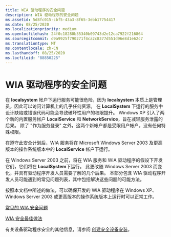 ```yaml
---
title: WIA 驱动程序的安全问题
description: WIA 驱动程序的安全问题
ms.assetid: 5d8fc015-cbf5-43a3-8f65-3ebb17754417
ms.date: 08/25/2020
ms.localizationpriority: medium
ms.openlocfilehash: 24f0c18280b35340b09743d2e12ca7922f216864
ms.sourcegitcommit: d9a9925f790271f4ca2c8377d551d96e8d1e62c7
ms.translationtype: MT
ms.contentlocale: zh-CN
ms.lasthandoff: 08/25/2020
ms.locfileid: "88850225"
---
```

# <a name="security-issues-for-wia-drivers"></a>WIA 驱动程序的安全问题

在 **localsystem** 帐户下运行服务可能很危险，因为 **localsystem** 本质上是管理员，因此可以访问计算机上的几乎任何资源。 在 **LocalSystem** 下运行的服务中设计缺陷或错误代码可能会导致破坏性用户的权限提升。 Windows XP 引入了两个新的内置服务帐户 **LocalService** 和 **NetworkService**，旨在减轻服务泄露的后果。 除了 "作为服务登录" 之外，这两个新帐户都是受限用户帐户，没有任何特殊权限。

在遵守此安全计划后，WIA 服务将在 Microsoft Windows Server 2003 及更高版本的操作系统版本中的 **LocalService** 帐户下运行。

在 Windows Server 2003 之前，将在 WIA 服务和 WIA 驱动程序的假设下开发它们，它们将在 **LocalSystem**下运行。 此更改随 Windows Server 2003 而变化，并具有驱动程序开发人员需要了解的几个后果。 本部分包含 WIA 驱动程序开发人员可能遇到的常见问题列表，其中包括解决这些问题的可能方法。

按照本文档中所述的做法，可以确保开发的 WIA 驱动程序在 Windows XP、Windows Server 2003 或更高版本的操作系统版本上运行时可以正常工作。

[常见的 WIA 安全问题](common-wia-security-problems.md)

[WIA 安全最佳做法](wia-security-best-practices.md)

有关设备驱动程序安全的其他信息，请参阅 [创建安全设备安装](https://docs.microsoft.com/windows-hardware/drivers/install/creating-secure-device-installations)。
